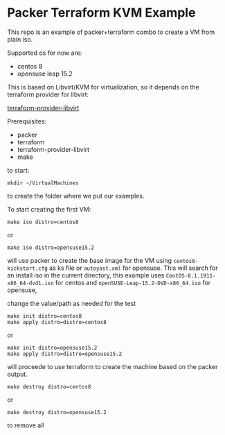 # Packer Terraform KVM Example

This repo is an example of packer+terraform combo to create a VM from plain iso.

Supported os for now are:

- centos 8
- opensuse leap 15.2

This is based on Libvirt/KVM for virtualization, so it depends on the terraform provider for libvirt:

[terraform-provider-libvirt](https://github.com/dmacvicar/terraform-provider-libvirt/)

Prerequisites:

- packer
- terraform
- terraform-provider-libvirt
- make

to start:

`mkdir ~/VirtualMachines`

to create the folder where we put our examples.

To start creating the first VM:

`make iso distro=centos8`

or

`make iso distro=opensuse15.2`

will use packer to create the base image for the VM using `centos8-kickstart.cfg` as ks file or `autoyast.xml` for opensuse.
This will search for an install iso in the current directory, this example uses `CentOS-8.1.1911-x86_64-dvd1.iso` for centos and
`openSUSE-Leap-15.2-DVD-x86_64.iso` for opensuse, 

change the value/path as needed for the test

```
make init distro=centos8
make apply distro=distro=centos8
```

or

```
make init distro=opensuse15.2
make apply distro=distro=opensuse15.2
```

will proceede to use terraform to create the machine based on the packer output.


`make destroy distro=centos8`

or

`make destroy distro=opensuse15.2`

to remove all
